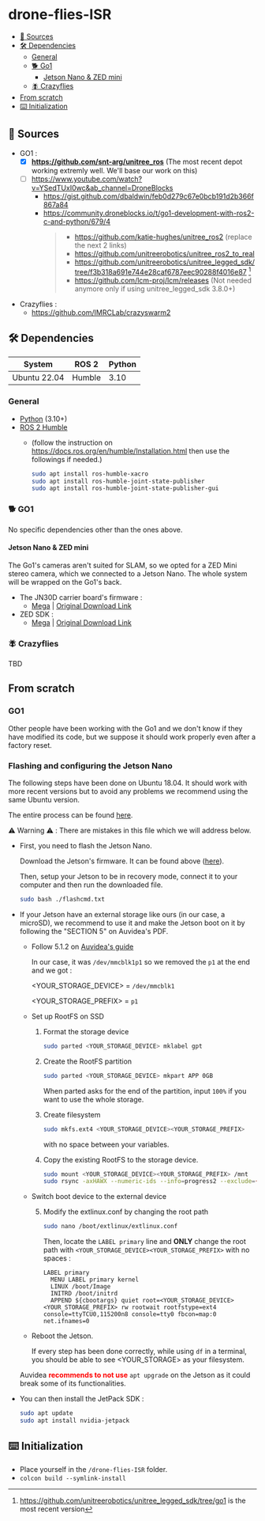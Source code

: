 # drone-flies-ISR

- [📰 Sources](#sources)
- [🛠️ Dependencies](#dependencies)
  - [General](#dependencies-general)
  - [🐕 Go1](#dependencies-go1)
    - [Jetson Nano & ZED mini](#jetson)
  - [🪰 Crazyflies](#dependencies-flies)
- [From scratch](#scratch)
- [⌨️ Initialization](#initialization)


## 📰 Sources <a id="sources"></a>

- GO1 :
  - [x] **<https://github.com/snt-arg/unitree_ros>** (The most recent depot working extremly well. We'll base our work on this)
  - [ ] <https://www.youtube.com/watch?v=YSedTUxI0wc&ab_channel=DroneBlocks>
    - <https://gist.github.com/dbaldwin/feb0d279c67e0bcb191d2b366f867a84>
    - <https://community.droneblocks.io/t/go1-development-with-ros2-c-and-python/679/4>
      > - <https://github.com/katie-hughes/unitree_ros2> (replace the next 2 links)
      > - <https://github.com/unitreerobotics/unitree_ros2_to_real>
      > - <https://github.com/unitreerobotics/unitree_legged_sdk/tree/f3b318a691e744e28caf6787eec90288f4016e87> [^1]
      > - <https://github.com/lcm-proj/lcm/releases> (Not needed anymore only if using unitree_legged_sdk 3.8.0+)

[^1]: <https://github.com/unitreerobotics/unitree_legged_sdk/tree/go1> is the most recent version

- Crazyflies :
  - <https://github.com/IMRCLab/crazyswarm2>

## 🛠️ Dependencies <a id="dependencies"></a>

| System | ROS 2 | Python |
| ------- | ------- | ------ |
| Ubuntu 22.04 | Humble | 3.10 |

### General <a id="dependencies-general"></a>

- [Python](https://www.python.org/) (3.10+)
- [ROS 2 Humble](https://docs.ros.org/en/humble/index.html)
  - (follow the instruction on https://docs.ros.org/en/humble/Installation.html then use the followings if needed.)

    ```bash
    sudo apt install ros-humble-xacro
    sudo apt install ros-humble-joint-state-publisher
    sudo apt install ros-humble-joint-state-publisher-gui
    ```


### 🐕 GO1 <a id="dependencies-go1"></a>

No specific dependencies other than the ones above.

#### Jetson Nano & ZED mini <a id="jetson"></a>

The Go1's cameras aren't suited for SLAM, so we opted for a ZED Mini stereo camera, which we connected to a Jetson Nano. The whole system will be wrapped on the Go1's back.

- The JN30D carrier board's firmware :
  - [Mega](https://mega.nz/file/2YknhI6A#5s0Zr9UmwSfbIX-MFVpjSrUjrLEhWtQTiXN13qAWELM) | [Original Download Link](https://f000.backblazeb2.com/file/auvidea-download/images/Jetpack_4_6/BSP/Jetpack4.6_Nano_BSP.tar.gz)
- ZED SDK :
  - [Mega](https://mega.nz/file/HU1wSbxJ#px-IquGm5MQEqtKCeBQiUl40IVINUzJb41PFfCNexSk) | [Original Download Link](https://download.stereolabs.com/zedsdk/3.8/l4t32.6/jetsons)

### 🪰 Crazyflies <a id="dependencies-flies"></a>

TBD

## From scratch <a id="scratch"></a>

### GO1

Other people have been working with the Go1 and we don't know if they have modified its code, but we suppose it should work properly even after a factory reset.

### Flashing and configuring the Jetson Nano

The following steps have been done on Ubuntu 18.04. It should work with more recent versions but to avoid any problems we recommend using the same Ubuntu version.

The entire process can be found [here](./docs/Auvidea_Software.pdf). 

⚠️ Warning ⚠️ : There are mistakes in this file which we will address below.

- First, you need to flash the Jetson Nano.

  Download the Jetson's firmware. It can be found above ([here](#jetson)).

  Then, setup your Jetson to be in recovery mode, connect it to your computer and then run the downloaded file.

  ```bash
  sudo bash ./flashcmd.txt
  ```

- If your Jetson have an external storage like ours (in our case, a microSD), we recommend to use it and make the Jetson boot on it by following the "SECTION 5" on Auvidea's PDF.
  - Follow 5.1.2 on [Auvidea's guide](./docs/Auvidea_Software.pdf)

    In our case, it was `/dev/mmcblk1p1` so we removed the `p1` at the end and we got : 
    
    <YOUR_STORAGE_DEVICE> = `/dev/mmcblk1`

    <YOUR_STORAGE_PREFIX> = `p1`

  - Set up RootFS on SSD

    1. Format the storage device

        ```bash
        sudo parted <YOUR_STORAGE_DEVICE> mklabel gpt
        ```

    2. Create the RootFS partition

        ```bash
        sudo parted <YOUR_STORAGE_DEVICE> mkpart APP 0GB
        ```

        When parted asks for the end of the partition, input `100%` if you want to use the whole storage.

    3. Create filesystem

        ```bash
        sudo mkfs.ext4 <YOUR_STORAGE_DEVICE><YOUR_STORAGE_PREFIX>
        ```
        with no space between your variables.

    4. Copy the existing RootFS to the storage device.

        ```bash
        sudo mount <YOUR_STORAGE_DEVICE><YOUR_STORAGE_PREFIX> /mnt
        sudo rsync -axHAWX --numeric-ids --info=progress2 --exclude={"/dev/","/proc/","/sys/","/tmp/","/run/","/mnt/","/media/*","/lost+found"} / /mnt/
        ```
  - Switch boot device to the external device

    5. Modify the extlinux.conf by changing the root path

        ```bash
        sudo nano /boot/extlinux/extlinux.conf
        ```

        Then, locate the `LABEL primary` line and **ONLY** change the root path with `<YOUR_STORAGE_DEVICE><YOUR_STORAGE_PREFIX>` with no spaces :

        ```
        LABEL primary 
          MENU LABEL primary kernel
          LINUX /boot/Image
          INITRD /boot/initrd 
          APPEND ${cbootargs} quiet root=<YOUR_STORAGE_DEVICE><YOUR_STORAGE_PREFIX> rw rootwait rootfstype=ext4 console=ttyTCU0,115200n8 console=tty0 fbcon=map:0 net.ifnames=0
        ```
  - Reboot the Jetson.

    If every step has been done correctly, while using `df` in a terminal, you should be able to see <YOUR_STORAGE> as your filesystem.

  Auvidea <font color='red'>**recommends to not use**</font> `apt upgrade` on the Jetson as it could break some of its functionalities. 
  
- You can then install the JetPack SDK :

  ```bash
  sudo apt update
  sudo apt install nvidia-jetpack
  ```



## ⌨️ Initialization <a id="initialization"></a>

- Place yourself in the `/drone-flies-ISR` folder.
- `colcon build --symlink-install`
